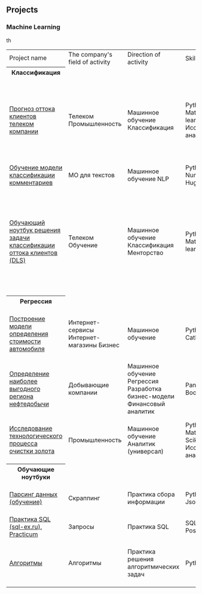 ## Projects

### Machine Learning

<table>
    <tr>
        <td> Project name </td>
        <td>The company's field of activity </td>
        <td> Direction of activity </td>
        <td> Skills and tools </td>
        <td> Project objectives </td>
    </tr>
    <th>Классификация
    <tr>
        <td><a href="https://github.com/SamuelFoxTower/Portfolio/tree/master/churn_telecom">Прогноз оттока клиентов телеком компании </a></td>
        <td> Телеком Промышленность </td>
        <td> Машинное обучение Классификация </td>
        <td> Python Pandas Matplotlib Scikit-learn Исследовательский анализ данных </td>
        <td> По персональным данным некоторых клиентов, информации о тарифе и договорах научиться прогнозировать отток клиентов </td>
    </tr></th>th
    <tr>
        <td><a href="https://github.com/SamuelFoxTower/Portfolio/tree/main/сlassification-comments"> Обучение модели классификации комментариев</a></td>
        <td> МО для текстов </td>
        <td> Машинное обучение NLP </td>
        <td> Python Scikit-learn Numpy Torch HuggingFace BERT </td>
        <td> Определение токсичности комментариев </td>
    </tr>
    <tr>
        <td><a href="https://github.com/SamuelFoxTower/Portfolio/tree/main/churn_telecom_DLS">Обучающий ноутбук решения задачи классификации оттока клиентов (DLS)</a></td>
        <td> Телеком Обучение </td>
        <td> Машинное обучение Классификация Менторство </td>
        <td> Python Pandas Matplotlib Scikit-learn </td>
        <td> Данная задача проверялась другими студентами и была выполнена таким образом, чтобы дать возможность посмотреть и подчерпнуть методы хорошей и понятной реализации решения задачи </td>
    </tr>
    <th>Регрессия</th>
    <tr>
        <td><a href="https://github.com/SamuelFoxTower/Portfolio/tree/main/determining-cost-cars"> Построение модели определения стоимости автомобиля </a></td>
        <td> Интернет-сервисы Интернет-магазины Бизнес </td> 
        <td> Машинное обучение </td>
        <td> Python Pandas Catboost LightGBM </td>
        <td> Разработка системы рекомендации стоимости автомобиля на основе его описания </td>
    </tr>
    <tr>
        <td><a href="https://github.com/SamuelFoxTower/Portfolio/tree/master/well-locations">Определение наиболее выгодного региона нефтедобычи </a></td>
        <td> Добывающие компании </td>
        <td> Машинное обучение Регрессия Разработка бизнес-модели Финансовый аналитик </td>
        <td> Pandas Scikit-learn Bootstrap </td>
        <td> На основе данных геологии разведки выбрать район добычи нефти</td>
    </tr>
    <tr>
        <td><a href="https://github.com/SamuelFoxTower/Portfolio/tree/master/recovery-gold">Исследование технологического процесса очистки золота</a></td>
        <td> Промышленность </td>
        <td> Машинное обучение Аналитик (универсал) </td>
        <td> Python Pandas Matplotlib Numpy Scikit-learn Исследовательский анализ </td>
        <td> Спрогнозировать концентрацию золота при проведении процесса очистки золота </td>
    </tr>
    <th>Обучающие ноутбуки</th>
    <tr>
        <td><a href="https://github.com/SamuelFoxTower/Portfolio/tree/master/pars-examples">Парсинг данных (обучение) </a></td>
        <td> Скраппинг </td>
        <td> Практика сбора информации</td>
        <td> Python Requests Json BeautifulSoup4 </td>
        <td> Скраппинг товаров с сайта интренет-магазина </td>
    </tr>
    <tr>
        <td><a href="">Практика SQL (sql-ex.ru), Practicum </a></td>
        <td> Запросы </td>
        <td> Практика SQL </td>
        <td> SQL SQLite3 PostgreSQL </td>
        <td> Решение задач тренажера SQL </td>
    </tr>
    <tr>
        <td><a href="https://github.com/SamuelFoxTower/Portfolio/tree/master/algorithms"> Алгоритмы</td>
        <td> Алгоритмы</td>
        <td> Практика решения алгоритмических задач</td>
        <td> Python</td>
        <td> Краткий разбор популярных алгоритмов Python и решение LeetCode</td>
    </tr>
</table>
